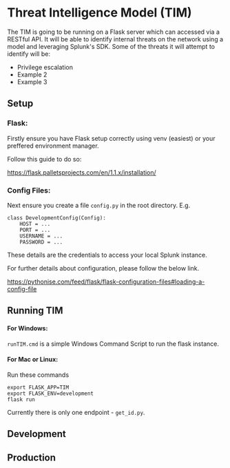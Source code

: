 # Threat Intelligence Model (TIM)

The TIM is going to be running on a Flask server which can accessed via a RESTful API. It will be able to identify internal threats on the network using a model and leveraging Splunk's SDK. Some of the threats it will attempt to identify will be:
- Privilege escalation
- Example 2
- Example 3

## Setup

### Flask:
Firstly ensure you have Flask setup correctly using venv (easiest) or your preffered environment manager.

Follow this guide to do so:

https://flask.palletsprojects.com/en/1.1.x/installation/

### Config Files:
Next ensure you create a file `config.py` in the root directory. E.g.

```
class DevelopmentConfig(Config):
	HOST = ...
	PORT = ...
	USERNAME = ...
	PASSWORD = ...
```

These details are the credentials to access your local Splunk instance.

For further details about configuration, please follow the below link.

https://pythonise.com/feed/flask/flask-configuration-files#loading-a-config-file


## Running TIM

#### For Windows:
`runTIM.cmd` is a simple Windows Command Script to run the flask instance.

#### For Mac or Linux:
Run these commands
```
export FLASK_APP=TIM
export FLASK_ENV=development
flask run
```


Currently there is only one endpoint - `get_id.py`. 

## Development
## Production